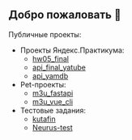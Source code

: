 ## Добро пожаловать 👋
Публичные проекты:
- Проекты Яндекс.Практикума:
    + [hw05_final](https://github.com/abp-ce/hw05_final)
    + [api_final_yatube](https://github.com/abp-ce/api_final_yatube)
    + [api_yamdb](https://github.com/abp-ce/api_yamdb)
- Pet-проекты:
    + [m3u_fastapi](https://github.com/abp-ce/m3u_fastapi)
    + [m3u_vue_cli](https://github.com/abp-ce/m3u_vue_cli)
- Тестовые задания:
    + [kutafin](https://github.com/abp-ce/kutafin)
    + [Neurus-test](https://github.com/abp-ce/Neurus-test)
<!--
**abp-ce/abp-ce** is a ✨ _special_ ✨ repository because its `README.md` (this file) appears on your GitHub profile.

Here are some ideas to get you started:

- 🔭 I’m currently working on ...
- 🌱 I’m currently learning ...
- 👯 I’m looking to collaborate on ...
- 🤔 I’m looking for help with ...
- 💬 Ask me about ...
- 📫 How to reach me: ...
- 😄 Pronouns: ...
- ⚡ Fun fact: ...
-->
